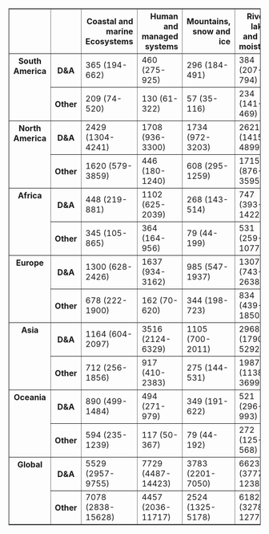 <table border="1" class="dataframe">
  <thead>
    <tr style="text-align: right;">
      <th></th>
      <th></th>
      <th>Coastal and marine Ecosystems</th>
      <th>Human and managed systems</th>
      <th>Mountains, snow and ice</th>
      <th>Rivers, lakes, and soil moisture</th>
      <th>Terrestrial ecosystems</th>
      <th>Total</th>
    </tr>
  </thead>
  <tbody>
    <tr>
      <th rowspan="2" valign="top">South America</th>
      <th>D&amp;A</th>
      <td>365 (194-662)</td>
      <td>460 (275-925)</td>
      <td>296 (184-491)</td>
      <td>384 (207-794)</td>
      <td>1366 (699-2681)</td>
      <td>3674 (2400-5760)</td>
    </tr>
    <tr>
      <th>Other</th>
      <td>209 (74-520)</td>
      <td>130 (61-322)</td>
      <td>57 (35-116)</td>
      <td>234 (141-469)</td>
      <td>235 (94-592)</td>
      <td>1061 (605-1995)</td>
    </tr>
    <tr>
      <th rowspan="2" valign="top">North America</th>
      <th>D&amp;A</th>
      <td>2429 (1304-4241)</td>
      <td>1708 (936-3300)</td>
      <td>1734 (972-3203)</td>
      <td>2621 (1415-4899)</td>
      <td>7835 (4308-13552)</td>
      <td>21745 (14364-31884)</td>
    </tr>
    <tr>
      <th>Other</th>
      <td>1620 (579-3859)</td>
      <td>446 (180-1240)</td>
      <td>608 (295-1259)</td>
      <td>1715 (876-3595)</td>
      <td>2259 (1029-4821)</td>
      <td>8868 (5002-15196)</td>
    </tr>
    <tr>
      <th rowspan="2" valign="top">Africa</th>
      <th>D&amp;A</th>
      <td>448 (219-881)</td>
      <td>1102 (625-2039)</td>
      <td>268 (143-514)</td>
      <td>747 (393-1422)</td>
      <td>1556 (706-2951)</td>
      <td>5323 (3391-8104)</td>
    </tr>
    <tr>
      <th>Other</th>
      <td>345 (105-865)</td>
      <td>364 (164-956)</td>
      <td>79 (44-199)</td>
      <td>531 (259-1077)</td>
      <td>447 (182-1036)</td>
      <td>2251 (1220-4105)</td>
    </tr>
    <tr>
      <th rowspan="2" valign="top">Europe</th>
      <th>D&amp;A</th>
      <td>1300 (628-2426)</td>
      <td>1637 (934-3162)</td>
      <td>985 (547-1937)</td>
      <td>1307 (743-2638)</td>
      <td>6006 (3389-10396)</td>
      <td>13991 (9105-21466)</td>
    </tr>
    <tr>
      <th>Other</th>
      <td>678 (222-1900)</td>
      <td>162 (70-620)</td>
      <td>344 (198-723)</td>
      <td>834 (439-1850)</td>
      <td>816 (361-2020)</td>
      <td>3762 (2089-7232)</td>
    </tr>
    <tr>
      <th rowspan="2" valign="top">Asia</th>
      <th>D&amp;A</th>
      <td>1164 (604-2097)</td>
      <td>3516 (2124-6329)</td>
      <td>1105 (700-2011)</td>
      <td>2968 (1790-5292)</td>
      <td>5822 (3270-10040)</td>
      <td>20885 (14705-29783)</td>
    </tr>
    <tr>
      <th>Other</th>
      <td>712 (256-1856)</td>
      <td>917 (410-2383)</td>
      <td>275 (144-531)</td>
      <td>1987 (1138-3699)</td>
      <td>991 (402-2269)</td>
      <td>6764 (3999-11548)</td>
    </tr>
    <tr>
      <th rowspan="2" valign="top">Oceania</th>
      <th>D&amp;A</th>
      <td>890 (499-1484)</td>
      <td>494 (271-979)</td>
      <td>349 (191-622)</td>
      <td>521 (296-993)</td>
      <td>1539 (777-2866)</td>
      <td>5482 (3579-8202)</td>
    </tr>
    <tr>
      <th>Other</th>
      <td>594 (235-1239)</td>
      <td>117 (50-367)</td>
      <td>79 (44-192)</td>
      <td>272 (125-568)</td>
      <td>355 (155-873)</td>
      <td>1922 (1047-3441)</td>
    </tr>
    <tr>
      <th rowspan="2" valign="top">Global</th>
      <th>D&amp;A</th>
      <td>5529 (2957-9755)</td>
      <td>7729 (4487-14423)</td>
      <td>3783 (2201-7050)</td>
      <td>6623 (3777-12384)</td>
      <td>19622 (10796-34361)</td>
      <td>57366 (38371-85227)</td>
    </tr>
    <tr>
      <th>Other</th>
      <td>7078 (2838-15628)</td>
      <td>4457 (2036-11717)</td>
      <td>2524 (1325-5178)</td>
      <td>6182 (3278-12777)</td>
      <td>15366 (7724-31305)</td>
      <td>44373 (25594-78626)</td>
    </tr>
  </tbody>
</table>